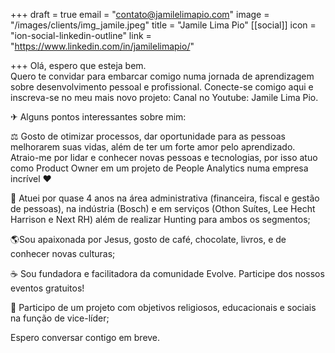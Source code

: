 +++
draft = true
email = "contato@jamilelimapio.com"
image = "/images/clients/img_jamile.jpeg"
title = "Jamile Lima Pio"
[[social]]
icon = "ion-social-linkedin-outline"
link = "https://www.linkedin.com/in/jamilelimapio/"

+++
Olá, espero que esteja bem.   
Quero te convidar para embarcar comigo numa jornada de aprendizagem sobre desenvolvimento pessoal e profissional. Conecte-se comigo aqui e inscreva-se no meu mais novo projeto: Canal no Youtube: Jamile Lima Pio.  
  
✈ Alguns pontos interessantes sobre mim:  
  
⚖ Gosto de otimizar processos, dar oportunidade para as pessoas melhorarem suas vidas, além de ter um forte amor pelo aprendizado. Atraio-me por lidar e conhecer novas pessoas e tecnologias, por isso atuo como Product Owner em um projeto de People Analytics numa empresa incrível ❤  
  
🤝 Atuei por quase 4 anos na área administrativa (financeira, fiscal e gestão de pessoas), na indústria (Bosch) e em serviços (Othon Suítes, Lee Hecht Harrison e Next RH) além de realizar Hunting para ambos os segmentos;  
  
🌎Sou apaixonada por Jesus, gosto de café, chocolate, livros, e de conhecer novas culturas;  
  
☕ Sou fundadora e facilitadora da comunidade Evolve. Participe dos nossos eventos gratuitos!  
  
🤝 Participo de um projeto com objetivos religiosos, educacionais e sociais na função de vice-líder;  
  
Espero conversar contigo em breve.
